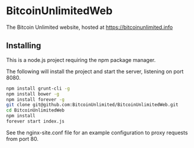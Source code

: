 # BitcoinUnlimitedWeb

The Bitcoin Unlimited website, hosted at https://bitcoinunlimited.info

## Installing

This is a node.js project requiring the npm package manager.

The following will install the project and start the server, listening on port 8080.

```bash
npm install grunt-cli -g
npm install bower -g
npm install forever -g
git clone git@github.com:BitcoinUnlimited/BitcoinUnlimitedWeb.git
cd BitcoinUnlimitedWeb
npm install
forever start index.js
```

See the nginx-site.conf file for an example configuration to proxy requests from port 80.
